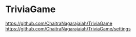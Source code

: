 # TriviaGame

 https://github.com/ChaitraNagarajaiah/TriviaGame
 https://github.com/ChaitraNagarajaiah/TriviaGame/settings
